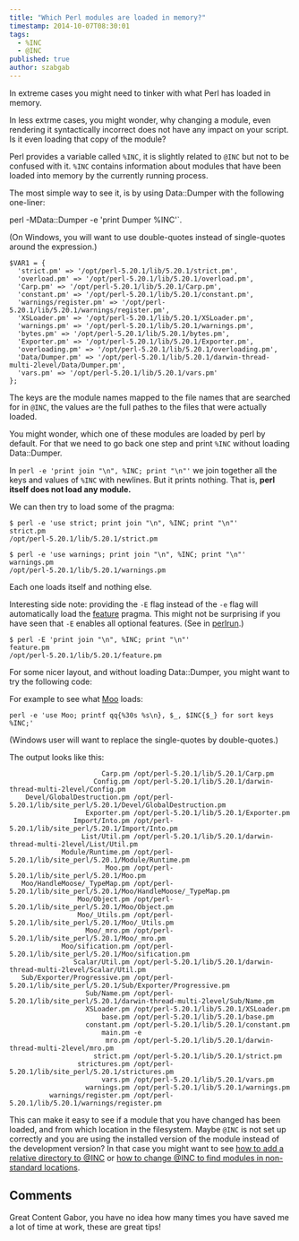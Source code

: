 ```yaml
---
title: "Which Perl modules are loaded in memory?"
timestamp: 2014-10-07T08:30:01
tags:
  - %INC
  - @INC
published: true
author: szabgab
---
```



In extreme cases you might need to tinker with what Perl has loaded in memory.

In less extrme cases, you might wonder, why changing a module, even rendering it
syntactically incorrect does not have any impact on your script. Is it even loading
that copy of the module?


Perl provides a variable called `%INC`, it is slightly related to `@INC` but not to be confused with it.
`%INC` contains information about modules that have been loaded into memory by the currently running process.

The most simple way to see it, is by using Data::Dumper with the following one-liner:

<htl>perl -MData::Dumper -e 'print Dumper \%INC'`.

(On Windows, you will want to use double-quotes instead of single-quotes around the expression.)

```
$VAR1 = {
  'strict.pm' => '/opt/perl-5.20.1/lib/5.20.1/strict.pm',
  'overload.pm' => '/opt/perl-5.20.1/lib/5.20.1/overload.pm',
  'Carp.pm' => '/opt/perl-5.20.1/lib/5.20.1/Carp.pm',
  'constant.pm' => '/opt/perl-5.20.1/lib/5.20.1/constant.pm',
  'warnings/register.pm' => '/opt/perl-5.20.1/lib/5.20.1/warnings/register.pm',
  'XSLoader.pm' => '/opt/perl-5.20.1/lib/5.20.1/XSLoader.pm',
  'warnings.pm' => '/opt/perl-5.20.1/lib/5.20.1/warnings.pm',
  'bytes.pm' => '/opt/perl-5.20.1/lib/5.20.1/bytes.pm',
  'Exporter.pm' => '/opt/perl-5.20.1/lib/5.20.1/Exporter.pm',
  'overloading.pm' => '/opt/perl-5.20.1/lib/5.20.1/overloading.pm',
  'Data/Dumper.pm' => '/opt/perl-5.20.1/lib/5.20.1/darwin-thread-multi-2level/Data/Dumper.pm',
  'vars.pm' => '/opt/perl-5.20.1/lib/5.20.1/vars.pm'
};
```

The keys are the module names mapped to the file names that are searched for in `@INC`, the values
are the full pathes to the files that were actually loaded.

You might wonder, which one of these modules are loaded by perl by default. For that we need to go back one
step and print `%INC` without loading Data::Dumper.

In `perl -e 'print join "\n", %INC; print "\n"'` we join together all the keys and values of `%INC`
with newlines. But it prints nothing. That is, <b>perl itself does not load any module.</b>

We can then try to load some of the pragma:

```
$ perl -e 'use strict; print join "\n", %INC; print "\n"'
strict.pm
/opt/perl-5.20.1/lib/5.20.1/strict.pm
```

```
$ perl -e 'use warnings; print join "\n", %INC; print "\n"'
warnings.pm
/opt/perl-5.20.1/lib/5.20.1/warnings.pm
```

Each one loads itself and nothing else.

Interesting side note: providing the `-E` flag instead of the `-e` flag
will automatically load the [feature](https://metacpan.org/pod/feature) pragma.
This might not be surprising if you have seen that `-E` enables all optional features.
(See in [perlrun](https://metacpan.org/pod/distribution/perl/pod/perlrun.pod).)

```
$ perl -E 'print join "\n", %INC; print "\n"'
feature.pm
/opt/perl-5.20.1/lib/5.20.1/feature.pm
```

For some nicer layout, and without loading Data::Dumper, you might want to try the following code:

For example to see what [Moo](/moo) loads:

`perl -e 'use Moo; printf qq{%30s %s\n}, $_, $INC{$_} for sort keys %INC;'`

(Windows user will want to replace the single-quotes by double-quotes.)

The output looks like this:

```
                       Carp.pm /opt/perl-5.20.1/lib/5.20.1/Carp.pm
                     Config.pm /opt/perl-5.20.1/lib/5.20.1/darwin-thread-multi-2level/Config.pm
    Devel/GlobalDestruction.pm /opt/perl-5.20.1/lib/site_perl/5.20.1/Devel/GlobalDestruction.pm
                   Exporter.pm /opt/perl-5.20.1/lib/5.20.1/Exporter.pm
                Import/Into.pm /opt/perl-5.20.1/lib/site_perl/5.20.1/Import/Into.pm
                  List/Util.pm /opt/perl-5.20.1/lib/5.20.1/darwin-thread-multi-2level/List/Util.pm
             Module/Runtime.pm /opt/perl-5.20.1/lib/site_perl/5.20.1/Module/Runtime.pm
                        Moo.pm /opt/perl-5.20.1/lib/site_perl/5.20.1/Moo.pm
   Moo/HandleMoose/_TypeMap.pm /opt/perl-5.20.1/lib/site_perl/5.20.1/Moo/HandleMoose/_TypeMap.pm
                 Moo/Object.pm /opt/perl-5.20.1/lib/site_perl/5.20.1/Moo/Object.pm
                 Moo/_Utils.pm /opt/perl-5.20.1/lib/site_perl/5.20.1/Moo/_Utils.pm
                   Moo/_mro.pm /opt/perl-5.20.1/lib/site_perl/5.20.1/Moo/_mro.pm
             Moo/sification.pm /opt/perl-5.20.1/lib/site_perl/5.20.1/Moo/sification.pm
                Scalar/Util.pm /opt/perl-5.20.1/lib/5.20.1/darwin-thread-multi-2level/Scalar/Util.pm
   Sub/Exporter/Progressive.pm /opt/perl-5.20.1/lib/site_perl/5.20.1/Sub/Exporter/Progressive.pm
                   Sub/Name.pm /opt/perl-5.20.1/lib/site_perl/5.20.1/darwin-thread-multi-2level/Sub/Name.pm
                   XSLoader.pm /opt/perl-5.20.1/lib/5.20.1/XSLoader.pm
                       base.pm /opt/perl-5.20.1/lib/5.20.1/base.pm
                   constant.pm /opt/perl-5.20.1/lib/5.20.1/constant.pm
                       main.pm -e
                        mro.pm /opt/perl-5.20.1/lib/5.20.1/darwin-thread-multi-2level/mro.pm
                     strict.pm /opt/perl-5.20.1/lib/5.20.1/strict.pm
                 strictures.pm /opt/perl-5.20.1/lib/site_perl/5.20.1/strictures.pm
                       vars.pm /opt/perl-5.20.1/lib/5.20.1/vars.pm
                   warnings.pm /opt/perl-5.20.1/lib/5.20.1/warnings.pm
          warnings/register.pm /opt/perl-5.20.1/lib/5.20.1/warnings/register.pm
```

This can make it easy to see if a module that you have changed has been loaded, and from which location in the filesystem. Maybe `@INC`
is not set up correctly and you are using the installed version of the module instead of the development version?
In that case you might want to see [how to add a relative directory to @INC](/how-to-add-a-relative-directory-to-inc)
or [how to change @INC to find modules in non-standard locations](/how-to-change-inc-to-find-perl-modules-in-non-standard-locations).


## Comments

Great Content Gabor, you have no idea how many times you have saved me a lot of time at work, these are great tips!

